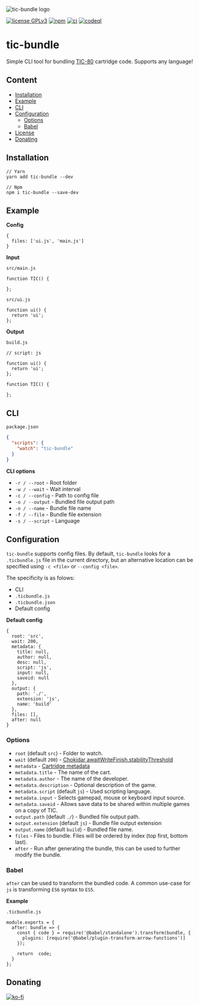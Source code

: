 ![tic-bundle logo](https://i.imgur.com/YpexCm4.png)

[![license GPLv3](https://img.shields.io/badge/license-GPLv3-blue.svg)](https://www.gnu.org/licenses/gpl-3.0)
[![npm](https://img.shields.io/npm/v/tic-bundle?label=npm)](https://www.npmjs.com/package/tic-bundle)
[![ci](https://github.com/chronoDave/tic-bundle/actions/workflows/ci.yml/badge.svg)](https://github.com/chronoDave/tic-bundle/actions/workflows/ci.yml)
[![codeql](https://github.com/chronoDave/tic-bundle/actions/workflows/codeql.yml/badge.svg)](https://github.com/chronoDave/tic-bundle/actions/workflows/codeql.yml)

# tic-bundle

Simple CLI tool for bundling [TIC-80](https://tic80.com/) cartridge code. Supports any language!

## Content

 - [Installation](#installation)
 - [Example](#example)
 - [CLI](#cli)
 - [Configuration](#configuration)
   - [Options](#options)
   - [Babel](#babel)
 - [License](./LICENSE)
 - [Donating](#donating)


## Installation

```
// Yarn
yarn add tic-bundle --dev

// Npm
npm i tic-bundle --save-dev
```

## Example

<b>Config</b>

```JS
{
  files: ['ui.js', 'main.js']
}
```

<b>Input</b>

`src/main.js`

```
function TIC() {

};
```

`src/ui.js`

```
function ui() {
  return 'ui';
};
```

<b>Output</b>

`build.js`

```
// script: js

function ui() {
  return 'ui';
};

function TIC() {

};
```

## CLI

`package.json`

```JSON
{
  "scripts": {
    "watch": "tic-bundle"
  }
}
```

<b>CLI options</b>

 - `-r / --root` - Root folder
 - `-w / --wait` - Wait interval
 - `-c / --config` - Path to config file
 - `-o / --output` - Bundled file output path
 - `-n / --name` - Bundle file name
 - `-f / --file` - Bundle file extension
 - `-s / --script` - Language


## Configuration

`tic-bundle` supports config files. By default, `tic-bundle` looks for a `.ticbundle.js` file in the current directory, but an alternative location can be specified using `-c <file>` or `--config <file>`. 

The specificity is as folows:

 - CLI
 - `.ticbundle.js`
 - `.ticbundle.json`
 - Default config

<b>Default config</b>

```JS
{
  root: 'src',
  wait: 200,
  metadata: {
    title: null,
    author: null,
    desc: null,
    script: 'js',
    input: null,
    saveid: null
  },
  output: {
    path: './',
    extension: 'js',
    name: 'build'
  },
  files: [],
  after: null
}
```

### Options

 - `root` (default `src`) - Folder to watch.
 - `wait` (default `200`) - [Chokidar awaitWriteFinish.stabilityThreshold](https://github.com/paulmillr/chokidar#performance)
 - `metadata` - [Cartridge metadata](https://github.com/nesbox/TIC-80/wiki#cartridge-metadata)
 - `metadata.title` - The name of the cart.
 - `metadata.author` - The name of the developer.
 - `metadata.description` - Optional description of the game.
 - `metadata.script` (default `js`) - Used scripting language.
 - `metadata.input` - Selects gamepad, mouse or keyboard input source.
 - `metadata.saveid` - Allows save data to be shared within multiple games on a copy of TIC.
 - `output.path` (default `./`) - Bundled file output path.
 - `output.extension` (default `js`) - Bundle file output extension
 - `output.name` (default `build`) - Bundled file name.
 - `files` - Files to bundle. Files will be ordered by index (top first, bottom last).
 - `after` - Run after generating the bundle, this can be used to further modify the bundle.

### Babel

`after` can be used to transform the bundled code. A common use-case for `js` is transforming `ES6` syntax to `ES5`.

<b>Example</b>

`.ticbundle.js`

```JS
module.exports = {
  after: bundle => {
    const { code } = require('@babel/standalone').transform(bundle, {
      plugins: [require('@babel/plugin-transform-arrow-functions')]
    });
    
    return  code;
  }
};

```

## Donating

[![ko-fi](https://www.ko-fi.com/img/githubbutton_sm.svg)](https://ko-fi.com/Y8Y41E23T)
